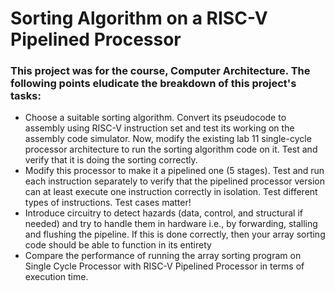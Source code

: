 # Sorting Algorithm on a RISC-V Pipelined Processor
### This project was for the course, Computer Architecture. The following points eludicate the breakdown of this project's tasks:
- Choose a suitable sorting algorithm. Convert its pseudocode to assembly using RISC-V
instruction set and test its working on the assembly code simulator. Now, modify the existing lab 11
single-cycle processor architecture to run the sorting algorithm code on it. Test and verify that it is doing
the sorting correctly.
- Modify this processor to make it a pipelined one (5 stages). Test and run each instruction
separately to verify that the pipelined processor version can at least execute one instruction correctly in
isolation. Test different types of instructions. Test cases matter!
- Introduce circuitry to detect hazards (data, control, and structural if needed) and try to handle
them in hardware i.e., by forwarding, stalling and flushing the pipeline. If this is done correctly, then
your array sorting code should be able to function in its entirety
- Compare the performance of running the array sorting program on Single Cycle Processor
with RISC-V Pipelined Processor in terms of execution time.
